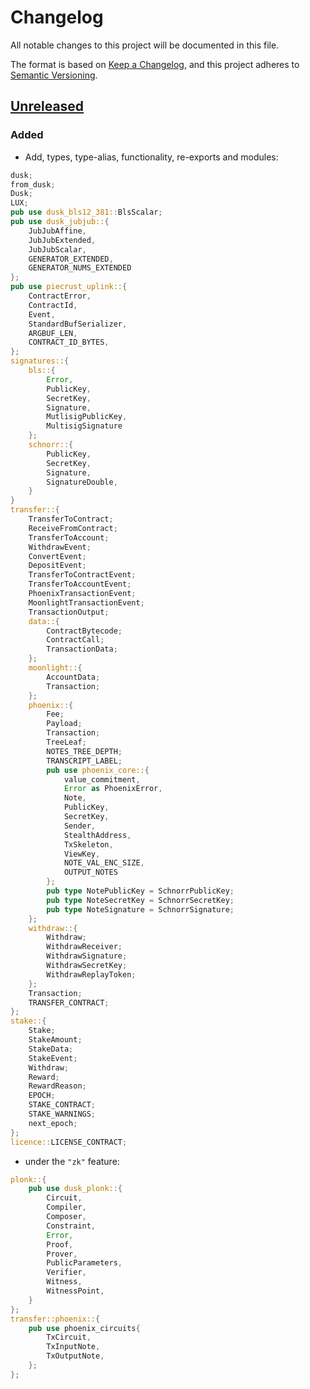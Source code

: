 # Changelog

All notable changes to this project will be documented in this file.

The format is based on [Keep a Changelog](https://keepachangelog.com/en/1.0.0/),
and this project adheres to [Semantic Versioning](https://semver.org/spec/v2.0.0.html).

## [Unreleased]

### Added

- Add, types, type-alias, functionality, re-exports and modules:
```rust
dusk;
from_dusk;
Dusk;
LUX;
pub use dusk_bls12_381::BlsScalar;
pub use dusk_jubjub::{
    JubJubAffine,
    JubJubExtended,
    JubJubScalar,
    GENERATOR_EXTENDED,
    GENERATOR_NUMS_EXTENDED
};
pub use piecrust_uplink::{
    ContractError,
    ContractId,
    Event,
    StandardBufSerializer,
    ARGBUF_LEN,
    CONTRACT_ID_BYTES,
};
signatures::{
    bls::{
        Error,
        PublicKey,
        SecretKey,
        Signature,
        MutlisigPublicKey,
        MultisigSignature
    };
    schnorr::{
        PublicKey,
        SecretKey,
        Signature,
        SignatureDouble,
    }
}
transfer::{
    TransferToContract;
    ReceiveFromContract;
    TransferToAccount;
    WithdrawEvent;
    ConvertEvent;
    DepositEvent;
    TransferToContractEvent;
    TransferToAccountEvent;
    PhoenixTransactionEvent;
    MoonlightTransactionEvent;
    TransactionOutput;
    data::{
        ContractBytecode;
        ContractCall;
        TransactionData;
    };
    moonlight::{
        AccountData;
        Transaction;
    };
    phoenix::{
        Fee;
        Payload;
        Transaction;
        TreeLeaf;
        NOTES_TREE_DEPTH;
        TRANSCRIPT_LABEL;
        pub use phoenix_core::{
            value_commitment,
            Error as PhoenixError,
            Note,
            PublicKey,
            SecretKey,
            Sender,
            StealthAddress,
            TxSkeleton,
            ViewKey,
            NOTE_VAL_ENC_SIZE,
            OUTPUT_NOTES
        };
        pub type NotePublicKey = SchnorrPublicKey;
        pub type NoteSecretKey = SchnorrSecretKey;
        pub type NoteSignature = SchnorrSignature;
    };
    withdraw::{
        Withdraw;
        WithdrawReceiver;
        WithdrawSignature;
        WithdrawSecretKey;
        WithdrawReplayToken;
    };
    Transaction;
    TRANSFER_CONTRACT;
};
stake::{
    Stake;
    StakeAmount;
    StakeData;
    StakeEvent;
    Withdraw;
    Reward;
    RewardReason;
    EPOCH;
    STAKE_CONTRACT;
    STAKE_WARNINGS;
    next_epoch;
};
licence::LICENSE_CONTRACT;
```
- under the `"zk"` feature:
```rust
plonk::{
    pub use dusk_plonk::{
        Circuit,
        Compiler,
        Composer,
        Constraint,
        Error,
        Proof,
        Prover,
        PublicParameters,
        Verifier,
        Witness,
        WitnessPoint,
    }
};
transfer::phoenix::{
    pub use phoenix_circuits{
        TxCircuit,
        TxInputNote,
        TxOutputNote,
    };
};
```

[Unreleased]: https://github.com/dusk-network/rusk/compare/execution-core-0.1.0...HEAD
[0.1.0]: https://github.com/dusk-network/dusk-abi/releases/tag/execution-core-0.1.0
